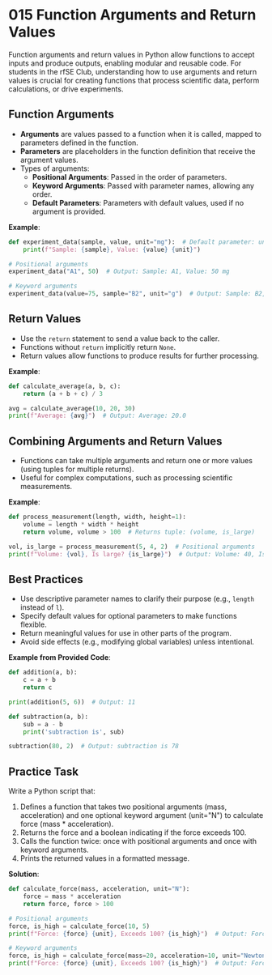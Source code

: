 # 015 Function Arguments and Return Values

Function arguments and return values in Python allow functions to accept inputs and produce outputs, enabling modular and reusable code. For students in the rfSE Club, understanding how to use arguments and return values is crucial for creating functions that process scientific data, perform calculations, or drive experiments.

## Function Arguments

- **Arguments** are values passed to a function when it is called, mapped to parameters defined in the function.
- **Parameters** are placeholders in the function definition that receive the argument values.
- Types of arguments:
  - **Positional Arguments**: Passed in the order of parameters.
  - **Keyword Arguments**: Passed with parameter names, allowing any order.
  - **Default Parameters**: Parameters with default values, used if no argument is provided.

**Example**:

```python
def experiment_data(sample, value, unit="mg"):  # Default parameter: unit
    print(f"Sample: {sample}, Value: {value} {unit}")

# Positional arguments
experiment_data("A1", 50)  # Output: Sample: A1, Value: 50 mg

# Keyword arguments
experiment_data(value=75, sample="B2", unit="g")  # Output: Sample: B2, Value: 75 g
```

## Return Values

- Use the `return` statement to send a value back to the caller.
- Functions without `return` implicitly return `None`.
- Return values allow functions to produce results for further processing.

**Example**:

```python
def calculate_average(a, b, c):
    return (a + b + c) / 3

avg = calculate_average(10, 20, 30)
print(f"Average: {avg}")  # Output: Average: 20.0
```

## Combining Arguments and Return Values

- Functions can take multiple arguments and return one or more values (using tuples for multiple returns).
- Useful for complex computations, such as processing scientific measurements.

**Example**:

```python
def process_measurement(length, width, height=1):
    volume = length * width * height
    return volume, volume > 100  # Returns tuple: (volume, is_large)

vol, is_large = process_measurement(5, 4, 2)  # Positional arguments
print(f"Volume: {vol}, Is large? {is_large}")  # Output: Volume: 40, Is large? False
```

## Best Practices

- Use descriptive parameter names to clarify their purpose (e.g., `length` instead of `l`).
- Specify default values for optional parameters to make functions flexible.
- Return meaningful values for use in other parts of the program.
- Avoid side effects (e.g., modifying global variables) unless intentional.

**Example from Provided Code**:

```python
def addition(a, b):
    c = a + b
    return c

print(addition(5, 6))  # Output: 11

def subtraction(a, b):
    sub = a - b
    print('subtraction is', sub)

subtraction(80, 2)  # Output: subtraction is 78
```

## Practice Task

Write a Python script that:

1. Defines a function that takes two positional arguments (mass, acceleration) and one optional keyword argument (unit="N") to calculate force (mass \* acceleration).
2. Returns the force and a boolean indicating if the force exceeds 100.
3. Calls the function twice: once with positional arguments and once with keyword arguments.
4. Prints the returned values in a formatted message.

**Solution**:

```python
def calculate_force(mass, acceleration, unit="N"):
    force = mass * acceleration
    return force, force > 100

# Positional arguments
force, is_high = calculate_force(10, 5)
print(f"Force: {force} {unit}, Exceeds 100? {is_high}")  # Output: Force: 50 N, Exceeds 100? False

# Keyword arguments
force, is_high = calculate_force(mass=20, acceleration=10, unit="Newtons")
print(f"Force: {force} {unit}, Exceeds 100? {is_high}")  # Output: Force: 200 Newtons, Exceeds 100? True
```
